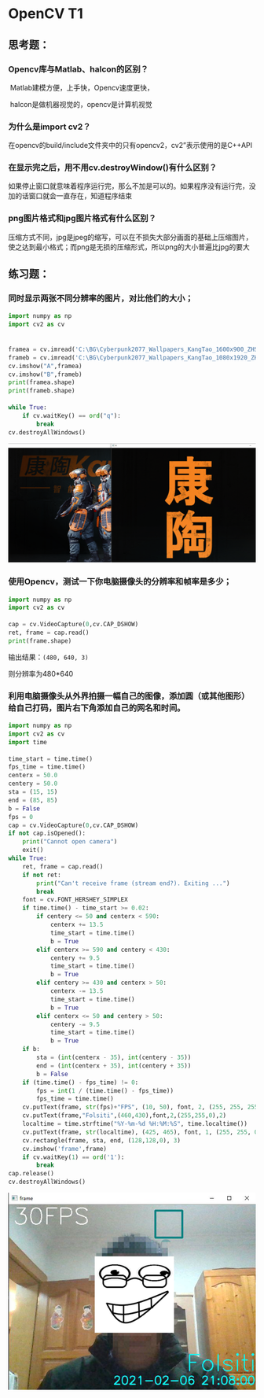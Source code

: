 # OpenCV T1

## 思考题：

### Opencv库与Matlab、halcon的区别？

​		Matlab建模方便，上手快，Opencv速度更快，

​		halcon是做机器视觉的，opencv是计算机视觉

### 为什么是import **cv2**？

​		在opencv的build/include文件夹中的只有opencv2，cv2”表示使用的是C++API

### 在显示完之后，用不用cv.destroyWindow()有什么区别？

​		如果停止窗口就意味着程序运行完，那么不加是可以的。如果程序没有运行完，没加的话窗口就会一直存在，知道程序结束

### png图片格式和jpg图片格式有什么区别？

​		压缩方式不同，jpg是jpeg的缩写，可以在不损失大部分画面的基础上压缩图片，使之达到最小格式；而png是无损的压缩形式，所以png的大小普遍比jpg的要大

## **练习题**：

### 同时显示两张不同分辨率的图片，对比他们的大小；

```python
import numpy as np
import cv2 as cv


framea = cv.imread('C:\BG\Cyberpunk2077_Wallpapers_KangTao_1600x900_ZHS.png')
frameb = cv.imread('C:\BG\Cyberpunk2077_Wallpapers_KangTao_1080x1920_ZHS.png')
cv.imshow("A",framea)
cv.imshow("B",frameb)
print(framea.shape)
print(frameb.shape)

while True:
    if cv.waitKey() == ord("q"):
        break
cv.destroyAllWindows()
```

![Image](https://github.com/Folsiti/RM2021Winter/blob/main/cvday1/imgs/Kangtao.png)

### 使用Opencv，测试一下你电脑摄像头的分辨率和帧率是多少；

```python
import numpy as np
import cv2 as cv

cap = cv.VideoCapture(0,cv.CAP_DSHOW)
ret, frame = cap.read()
print(frame.shape)
```

输出结果：`(480, 640, 3)`

则分辨率为480*640

### 利用电脑摄像头从外界拍摄一幅自己的图像，添加圆（或其他图形）给自己打码，图片右下角添加自己的网名和时间。

```python
import numpy as np
import cv2 as cv
import time

time_start = time.time()
fps_time = time.time()
centerx = 50.0
centery = 50.0
sta = (15, 15)
end = (85, 85)
b = False
fps = 0
cap = cv.VideoCapture(0,cv.CAP_DSHOW)
if not cap.isOpened():
    print("Cannot open camera")
    exit()
while True:
    ret, frame = cap.read()
    if not ret:
        print("Can't receive frame (stream end?). Exiting ...")
        break
    font = cv.FONT_HERSHEY_SIMPLEX
    if time.time() - time_start >= 0.02:
        if centery <= 50 and centerx < 590:
            centerx += 13.5
            time_start = time.time()
            b = True
        elif centerx >= 590 and centery < 430:
            centery += 9.5
            time_start = time.time()
            b = True
        elif centery >= 430 and centerx > 50:
            centerx -= 13.5
            time_start = time.time()
            b = True
        elif centerx <= 50 and centery > 50:
            centery -= 9.5
            time_start = time.time()
            b = True
    if b:
        sta = (int(centerx - 35), int(centery - 35))
        end = (int(centerx + 35), int(centery + 35))
        b = False
    if (time.time() - fps_time) != 0:
        fps = int(1 / (time.time() - fps_time))
        fps_time = time.time()
    cv.putText(frame, str(fps)+"FPS", (10, 50), font, 2, (255, 255, 255), 2)
    cv.putText(frame,"Folsiti",(460,430),font,2,(255,255,0),2)
    localtime = time.strftime("%Y-%m-%d %H:%M:%S", time.localtime())
    cv.putText(frame, str(localtime), (425, 465), font, 1, (255, 255, 0), 2)
    cv.rectangle(frame, sta, end, (128,128,0), 3)
    cv.imshow('frame',frame)
    if cv.waitKey(1) == ord('1'):
        break
cap.release()
cv.destroyAllWindows()
```

![Image](https://github.com/Folsiti/RM2021Winter/blob/main/cvday1/imgs/folsiti.png)
